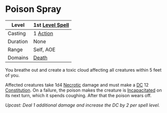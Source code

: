 ---
---

# Poison Spray

|Level|1st [Level Spell](../../../Spell%20Level.md)|
|-----|---------------|
|Casting|1 [Action](../../../../Game%20Procedures/Action.md)|
|Duration|None|
|Range|Self, AOE|
|Domains|[Death](../../../Spell%20Domains/Death.md)|

You breathe out and create a toxic cloud affecting all creatures within 5 feet of you. 

Affected creatures take 1d4 [Necrotic](../../../../Damage%20Types/Necrotic.md) damage and must make a [DC](../../../../Game%20Procedures/DC.md) 12 [Constitution](../../../../Player%20Characters/Chosen%20Statistics/Constitution.md). On a failure, the poison makes the creature is [Incapacitated](../../../../Conditions/Incapacitated.md) on its next turn, which it spends coughing. After that the poison wears off.

*Upcast: Deal 1 additional damage and increase the DC by 2 per spell level.*
